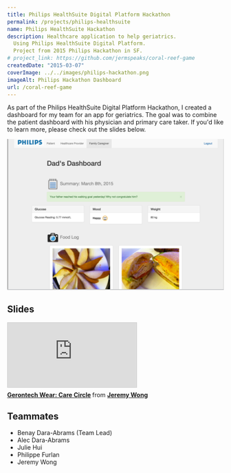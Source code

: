 ```yaml
---
title: Philips HealthSuite Digital Platform Hackathon
permalink: /projects/philips-healthsuite
name: Philips HealthSuite Hackathon
description: Healthcare application to help geriatrics.
  Using Philips HealthSuite Digital Platform.
  Project from 2015 Philips Hackathon in SF.
# project_link: https://github.com/jermspeaks/coral-reef-game
createdDate: "2015-03-07"
coverImage: ../../images/philips-hackathon.png
imageAlt: Philips Hackathon Dashboard
url: /coral-reef-game
---
```


As part of the Philips HealthSuite Digital Platform Hackathon, I created a dashboard for my team for an app for geriatrics.
The goal was to combine the patient dashboard with his physician and primary care taker.
If you'd like to learn more, please check out the slides below.

![Philips Hackathon Dashboard](../../images/philips-hackathon.png)

## Slides

<iframe
  class="aspect-video w-full my-2"
  src="https://www.slideshare.net/slideshow/embed_code/key/3G3lq7HyN7WStE"
  title="YouTube video player"
  frameborder="0" marginwidth="0" marginheight="0" scrolling="no"
  style="border:1px solid #CCC; border-width:1px; margin-bottom:5px; max-width: 100%;"
  allowfullscreen></iframe>

<div style="margin-bottom:5px">
  <strong>
    <a href="//www.slideshare.net/JeremyWong5/gerontech-wear-care-circle" title="Gerontech Wear: Care Circle" target="_blank">Gerontech Wear: Care Circle</a>
    </strong> from <strong>
    <a target="_blank" href="https://www.slideshare.net/JeremyWong5">Jeremy Wong</a></strong>
</div>

## Teammates

- Benay Dara-Abrams (Team Lead)
- Alec Dara-Abrams
- Julie Hui
- Philippe Furlan
- Jeremy Wong
